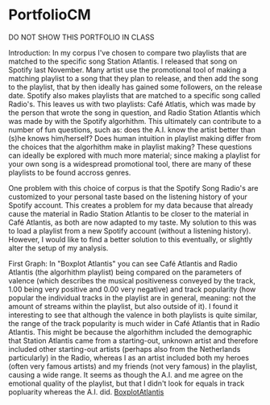 # PortfolioCM
DO NOT SHOW THIS PORTFOLIO IN CLASS 

Introduction:
In my corpus I've chosen to compare two playlists that are matched to the specific song Station Atlantis. I released that song on Spotify last November. Many artist use the promotional tool of making a matching playlist to a song that they plan to release, and then add the song to the playlist, that by then ideally has gained some followers, on the release date. Spotify also makes playlists that are matched to a specific song called Radio's. This leaves us with two playlists: Café Atlatis, which was made by the person that wrote the song in question, and Radio Station Atlantis which was made by with the Spotify algorhithm. This ultimately can contribute to a number of fun questions, such as: does the A.I. know the artist better than (s)he knows him/herself? Does human intuition in playlist making differ from the choices that the algorhithm make in playlist making? These questions can ideally be explored with much more material; since making a playlist for your own song is a widespread promotional tool, there are many of these playlists to be found accross genres. 

One problem with this choice of corpus is that the Spotify Song Radio's are customized to your personal taste based on the listening history of your Spotify account. This creates a problem for my data because that already cause the material in Radio Station Atlantis to be closer to the material in Café Atlantis, as both are now adapted to my taste. My solution to this was to load a playlist from a new Spotify account (without a listening history). However, I would like to find a better solution to this eventually, or slightly alter the setup of my analysis. 

First Graph: 
In "Boxplot Atlantis" you can see Café Atlantis and Radio Atlantis (the algorhithm playlist) being compared on the parameters of valence (which describes the musical positiveness conveyed by the track, 1.00 being very positive and 0.00 very negative) and track popularity (how popular the individual tracks in the playlist are in general, meaning: not the amount of streams within the playlist, but also outside of it). I found it interesting to see that although the valence in both playlists is quite similar, the range of the track popularity is much wider in Café Atlantis that in Radio Atlantis. This might be because the algorhithm included the demographic that Station Atlantis came from a starting-out, unknown artist and therefore included other starting-out artists (perhaps also from the Netherlands particularly) in the Radio, whereas I as an artist included both my heroes (often very famous artists) and my friends (not very famous) in the playlist, causing a wide range. It seems as though the A.I. and me agree on the emotional quality of the playlist, but that I didn't look for equals in track popluarity whereas the A.I. did.  [BoxplotAtlantis](https://user-images.githubusercontent.com/97877741/220084125-0d5b9303-65c8-4200-a1a5-9eaf45b0ebb2.png)
 





